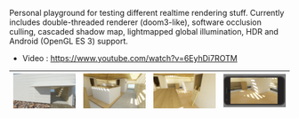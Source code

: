 Personal playground for testing different realtime rendering stuff. Currently includes double-threaded renderer (doom3-like), software occlusion culling, cascaded shadow map, lightmapped global illumination, HDR and Android (OpenGL ES 3) support.

- Video : https://www.youtube.com/watch?v=6EyhDi7ROTM

![Screenshot](img0.jpg)|![Screenshot](img1.jpg)|![Screenshot](img2.jpg)|![Screenshot](img3.jpg)
:-------------------------:|:-------------------------:|:-------------------------:|:-------------------------:
